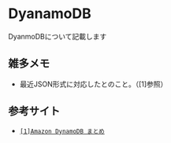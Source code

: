 # DyanamoDB

DyanmoDBについて記載します

## 雑多メモ

- 最近JSON形式に対応したとのこと。（[1]参照）

## 参考サイト
- [`[1]Amazon DynamoDB まとめ`](https://qiita.com/kenichi_nakamura/items/bc60d4702b5f88d59cfb)
